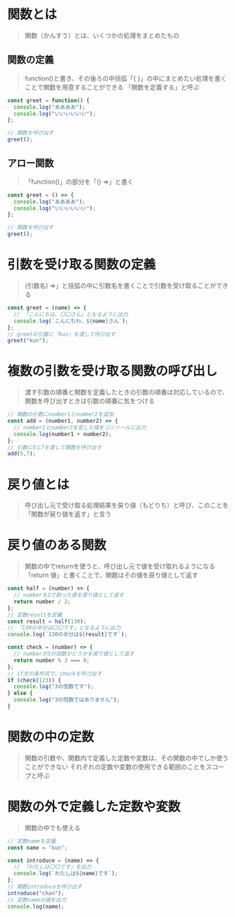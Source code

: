 # 関数とは
>関数（かんすう）とは、いくつかの処理をまとめたもの
## 関数の定義
>function()と書き、その後ろの中括弧「{ }」の中にまとめたい処理を書くことで関数を用意することができる
>「関数を定義する」と呼ぶ
```js
const greet = function() {
  console.log("ああああ");
  console.log("いいいいいい");
};

// 関数を呼び出す
greet();
```

## アロー関数
>「function()」の部分を「() =>」と書く
```js
const greet = () => {
  console.log("ああああ");
  console.log("いいいいいい");
};

// 関数を呼び出す
greet();
```

# 引数を受け取る関数の定義
>(引数名) =>」と括弧の中に引数名を書くことで引数を受け取ることができる
```js
const greet = (name) => {
  // 「こんにちは、〇〇さん」となるように出力
  console.log(`こんにちわ、${name}さん`);
};
// greetの引数に「kun」を渡して呼び出す
greet("kun");
```

# 複数の引数を受け取る関数の呼び出し
>渡す引数の順番と関数を定義したときの引数の順番は対応しているので、関数を呼び出すときは引数の順番に気をつける
```js
// 関数の引数にnumber1とnumber2を追加
const add = (number1, number2) => {
  // number1とnumber2を足した値をコンソールに出力
  console.log(number1 + number2); 
};
// 引数に5と7を渡して関数を呼び出す
add(5,7);
```

# 戻り値とは
>呼び出し元で受け取る処理結果を戻り値（もどりち）と呼び、このことを「関数が戻り値を返す」と言う
# 戻り値のある関数
>関数の中でreturnを使うと、呼び出し元で値を受け取れるようになる
>「return 値」と書くことで、関数はその値を戻り値として返す
```js
const half = (number) => {
  // numberを2で割った値を戻り値として返す
  return number / 2;
};
// 定数resultを定義
const result = half(130);
// 「130の半分は〇〇です」となるように出力
console.log(`130の半分は${result}です`);
```

```js
const check = (number) => {
  // numberが3の倍数かどうかを戻り値として返す
  return number % 3 === 0;
};
// if文の条件式で、checkを呼び出す
if (check(123)) {
  console.log("3の倍数です");
} else {
  console.log("3の倍数ではありません");
}
```

# 関数の中の定数
>関数の引数や、関数内で定義した定数や変数は、その関数の中でしか使うことができない
>それぞれの定数や変数の使用できる範囲のことをスコープと呼ぶ
# 関数の外で定義した定数や変数
>関数の中でも使える
```js
// 定数nameを定義
const name = "kun";

const introduce = (name) => {
  // 「わたしは〇〇です」を出力
  console.log(`わたしは${name}です`);
};
// 関数introduceを呼び出す
introduce("chan");
// 定数nameの値を出力
console.log(name);
```

